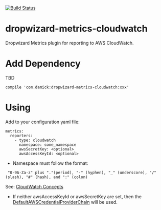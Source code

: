 [![Build Status](https://travis-ci.org/jdamick/dropwizard-metrics-cloudwatch.svg?branch=master)](https://travis-ci.org/jdamick/dropwizard-metrics-cloudwatch)

dropwizard-metrics-cloudwatch
=============================

Dropwizard Metrics plugin for reporting to AWS CloudWatch.



Add Dependency
===

TBD
```
compile 'com.damick:dropwizard-metrics-cloudwatch:xxx'
```


Using
=====

Add to your configuration yaml file:

```
metrics:
  reporters:
    - type: cloudwatch
      namespace: some_namespace
      awsSecretKey: <optional>
      awsAccessKeyId: <optional>
```

- Namespace must follow the format:
```
 "0-9A-Za-z" plus "."(period), "-" (hyphen), "_" (underscore), "/" (slash), "#" (hash), and ":" (colon)
```
See: [CloudWatch Concepts](http://docs.aws.amazon.com/AmazonCloudWatch/latest/DeveloperGuide/cloudwatch_concepts.html)

- If neither awsAccessKeyId or awsSecretKey are set, then the
[DefaultAWSCredentialProviderChain](http://docs.aws.amazon.com/AWSJavaSDK/latest/javadoc/com/amazonaws/auth/DefaultAWSCredentialsProviderChain.html)
will be used.

